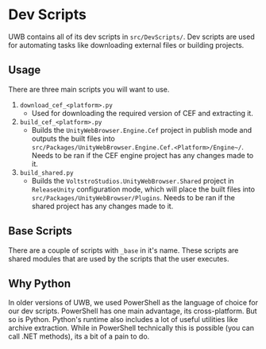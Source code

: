# Dev Scripts

UWB contains all of its dev scripts in `src/DevScripts/`. Dev scripts are used for automating tasks like downloading external files or building projects.

## Usage

There are three main scripts you will want to use.

1. `download_cef_<platform>.py`
   - Used for downloading the required version of CEF and extracting it.
2. `build_cef_<platform>.py`
   - Builds the `UnityWebBrowser.Engine.Cef` project in publish mode and outputs the built files into `src/Packages/UnityWebBrowser.Engine.Cef.<Platform>/Engine~/`. Needs to be ran if the CEF engine project has any changes made to it.
3. `build_shared.py`
   - Builds the `VoltstroStudios.UnityWebBrowser.Shared` project in `ReleaseUnity` configuration mode, which will place the built files into `src/Packages/UnityWebBrowser/Plugins`. Needs to be ran if the shared project has any changes made to it.

## Base Scripts

There are a couple of scripts with `_base` in it's name. These scripts are shared modules that are used by the scripts that the user executes.

## Why Python

In older versions of UWB, we used PowerShell as the language of choice for our dev scripts. PowerShell has one main advantage, its cross-platform. But so is Python. Python's runtime also includes a lot of useful utilities like archive extraction. While in PowerShell technically this is possible (you can call .NET methods), its a bit of a pain to do.
